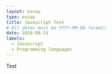 ```yaml
---
layout: essay
type: essay
title: Javascript Test
# All dates must be YYYY-MM-DD format!
date: 2018-08-31
labels:
  - Javascript
  - Programming languages
---
```



Test
